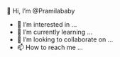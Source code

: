 👋 Hi, I’m @Pramilababy
- 👀 I’m interested in ...
- 🌱 I’m currently learning ...
- 💞️ I’m looking to collaborate on ...
- 📫 How to reach me ...

<!---
Pramilababy/Pramilababy is a ✨ special ✨ repository because its `README.md` (this file) appears on your GitHub profile.
You can click the Preview link to take a look at your changes.

#include<stdio.h>
int main()
{
	int num;
	printf("enter any integer:");
	scanf("%d",&num);
    if(num%2==0){
	 printf("%d is divisible by 2 even", num);
    }
	else{
     	printf("%d is not divisible by 2 odd ",num);
    }
     return 0;
}
